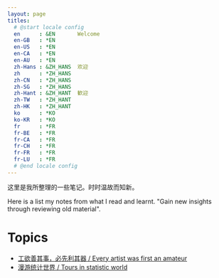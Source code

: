 ```yaml
---
layout: page
titles:
  # @start locale config
  en      : &EN       Welcome
  en-GB   : *EN
  en-US   : *EN
  en-CA   : *EN
  en-AU   : *EN
  zh-Hans : &ZH_HANS  欢迎
  zh      : *ZH_HANS
  zh-CN   : *ZH_HANS
  zh-SG   : *ZH_HANS
  zh-Hant : &ZH_HANT  歓迎
  zh-TW   : *ZH_HANT
  zh-HK   : *ZH_HANT
  ko      : *KO       
  ko-KR   : *KO
  fr      : *FR      
  fr-BE   : *FR
  fr-CA   : *FR
  fr-CH   : *FR
  fr-FR   : *FR
  fr-LU   : *FR
  # @end locale config
---
```


这里是我所整理的一些笔记。时时温故而知新。

Here is a list my notes from what I read and learnt. "Gain new insights through reviewing old material".

# Topics
- [工欲善其事，必先利其器 / Every artist was first an amateur](/archive.html?tag=tech)
- [漫游统计世界 / Tours in statistic world](/archive.html?tag=statistics)
